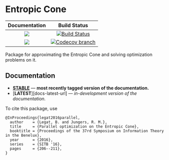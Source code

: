 # Entropic Cone

| **Documentation** | **Build Status** |
|:-----------------:|:----------------:|
| [![][docs-stable-img]][docs-stable-url] | [![Build Status][build-img]][build-url] |
| [![][docs-dev-img]][docs-dev-url]       | [![Codecov branch][codecov-img]][codecov-url] |

Package for approximating the Entropic Cone and solving optimization problems on it.

## Documentation

- [**STABLE**][docs-stable-url] &mdash; **most recently tagged version of the documentation.**
- [**LATEST**][docs-latest-url] &mdash; *in-development version of the documentation.*

To cite this package, use
```
@InProceedings{legat2016parallel,
  author    = {Legat, B. and Jungers, R. M.},
  title     = {Parallel optimization on the Entropic Cone},
  booktitle = {Proceedings of the 37rd Symposium on Information Theory in the Benelux},
  year      = {2016},
  series    = {SITB '16},
  pages     = {206--211},
}
```

[docs-stable-img]: https://img.shields.io/badge/docs-stable-blue.svg
[docs-dev-img]: https://img.shields.io/badge/docs-dev-blue.svg
[docs-stable-url]: https://blegat.github.io/EntropicCone.jl/stable
[docs-dev-url]: https://blegat.github.io/EntropicCone.jl/dev

[build-img]: https://travis-ci.org/blegat/EntropicCone.jl.svg?branch=master
[build-url]: https://travis-ci.org/blegat/EntropicCone.jl
[codecov-img]: http://codecov.io/github/blegat/EntropicCone.jl/coverage.svg?branch=master
[codecov-url]: http://codecov.io/github/blegat/EntropicCone.jl?branch=master
